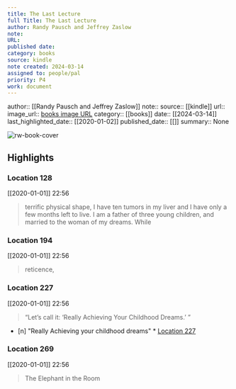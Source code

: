 ```yaml
---
title: The Last Lecture
full Title: The Last Lecture
author: Randy Pausch and Jeffrey Zaslow
note: 
URL: 
published date: 
category: books
source: kindle
note created: 2024-03-14
assigned to: people/pal
priority: P4
work: document
---
```

author:: [[Randy Pausch and Jeffrey Zaslow]]
note:: 
source:: [[kindle]]
url:: 
image_url:: [books image URL](https://images-na.ssl-images-amazon.com/images/I/41Sy7h6f0qL._SL200_.jpg)
category:: [[books]]
date:: [[2024-03-14]]
last_highlighted_date:: [[2020-01-02]]
published_date:: [[]]
summary:: None

![rw-book-cover](https://images-na.ssl-images-amazon.com/images/I/41Sy7h6f0qL._SL200_.jpg)

## Highlights
### Location 128
[[2020-01-01]] 22:56
> terrific physical shape, I have ten tumors in my liver and I have only a few months left to live. I am a father of three young children, and married to the woman of my dreams. While


### Location 194
[[2020-01-01]] 22:56
> reticence,


### Location 227
[[2020-01-01]] 22:56
> “Let’s call it: ‘Really Achieving Your Childhood Dreams.’ ”

- [n] "Really Achieving your childhood dreams"  * [Location 227](https://readwise.io/to_kindle?action=open&asin=B00139VU7E&location=227)


### Location 269
[[2020-01-01]] 22:56
> The Elephant in the Room


